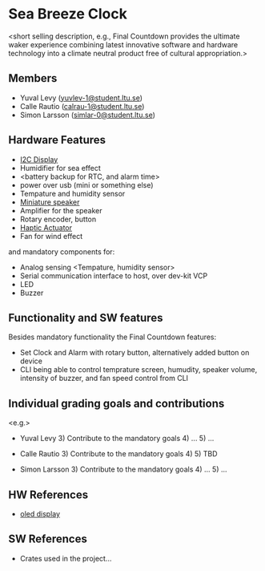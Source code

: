 # Sea Breeze Clock

<short selling description, e.g., Final Countdown provides the ultimate waker experience combining latest innovative software and hardware technology into a climate neutral product free of cultural appropriation.>

## Members

- Yuval Levy (yuvlev-1@student.ltu.se)
- Calle Rautio (calrau-1@student.ltu.se)
- Simon Larsson (simlar-0@student.ltu.se)

## Hardware Features

- [I2C Display](https://se.rs-online.com/web/p/oled-displays/2543581)
- Humidifier for sea effect
- <battery backup for RTC, and alarm time>
- power over usb (mini or something else)
- Tempature and humidity sensor
- [Miniature speaker](https://se.rs-online.com/web/p/miniature-speakers/2596233)
- Amplifier for the speaker
- Rotary encoder, button
- [Haptic Actuator](https://se.rs-online.com/web/p/motor-driver-ics/9142942P?gb=s)
- Fan for wind effect

and mandatory components for:

- Analog sensing <Tempature, humidity sensor>
- Serial communication interface to host, over dev-kit VCP
- LED
- Buzzer

## Functionality and SW features

Besides mandatory functionality the Final Countdown features:

- Set Clock and Alarm with rotary button, alternatively added button on device
- CLI being able to control temprature screen, humudity, speaker volume, intensity of buzzer, and fan speed control from CLI

## Individual grading goals and contributions

<e.g.>

- Yuval Levy 3) Contribute to the mandatory goals 4) ... 5) ... 

- Calle Rautio 3) Contribute to the mandatory goals 4)  5) TBD

- Simon Larsson 3) Contribute to the mandatory goals 4) ... 5) ... 

## HW References

- [oled display](https://en.odroid.se/products/0-96-tum-oled-spi-i2c-granssnitt-vinklad-horisontell-pinheader?pr_prod_strat=e5_desc&pr_rec_id=b23563853&pr_rec_pid=6585308020814&pr_ref_pid=6585303924814&pr_seq=uniform/)

## SW References

- Crates used in the project... 
